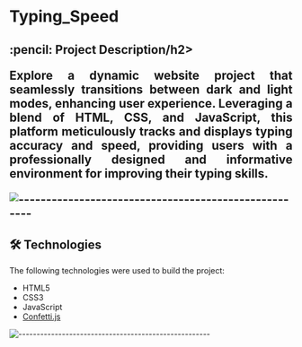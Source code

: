 # Typing_Speed
<!-- Description -->
<h2 id="Project-Description"> :pencil: Project Description/h2>

<p align="justify">
Explore a dynamic website project that seamlessly transitions between dark and light modes, enhancing user experience. Leveraging a blend of HTML, CSS, and JavaScript, this platform meticulously tracks and displays typing accuracy and speed, providing users with a professionally designed and informative environment for improving their typing skills.
</p>

![-----------------------------------------------------](https://raw.githubusercontent.com/andreasbm/readme/master/assets/lines/cloudy.png)


<!-- technologies -->
<h2 id="technologies"> 🛠 Technologies</h2>

<p>The following technologies were used to build the project:</p>

- HTML5
- CSS3
- JavaScript
- [Confetti.js](https://www.cssscript.com/confetti-falling-animation/)

![-----------------------------------------------------](https://raw.githubusercontent.com/andreasbm/readme/master/assets/lines/cloudy.png)

